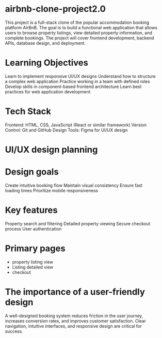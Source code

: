 # airbnb-clone-project2.0
This project is a full-stack clone of the popular accommodation booking platform AirBnB. The goal is to build a functional web application that allows users to browse property listings, view detailed property information, and complete bookings. The project will cover frontend development, backend APIs, database design, and deployment.
# Learning Objectives
Learn to implement responsive UI/UX designs
Understand how to structure a complex web application
Practice working in a team with defined roles
Develop skills in component-based frontend architecture
Learn best practices for web application development
# Tech Stack
Frontend: HTML, CSS, JavaScript (React or similar framework)
Version Control: Git and GitHub
Design Tools: Figma for UI/UX design
# UI/UX design planning

# Design goals
Create intuitive booking flow
Maintain visual consistency
Ensure fast loading times
Prioritize mobile responsiveness
# Key features
Property search and filtering
Detailed property viewing
Secure checkout process
User authentication
# Primary pages
* property listing view
* Listing detailed view
* checkout
# The importance of a user-friendly design
A well-designed booking system reduces friction in the user journey, increases conversion rates, and improves customer satisfaction. Clear navigation, intuitive interfaces, and responsive design are critical for success.
